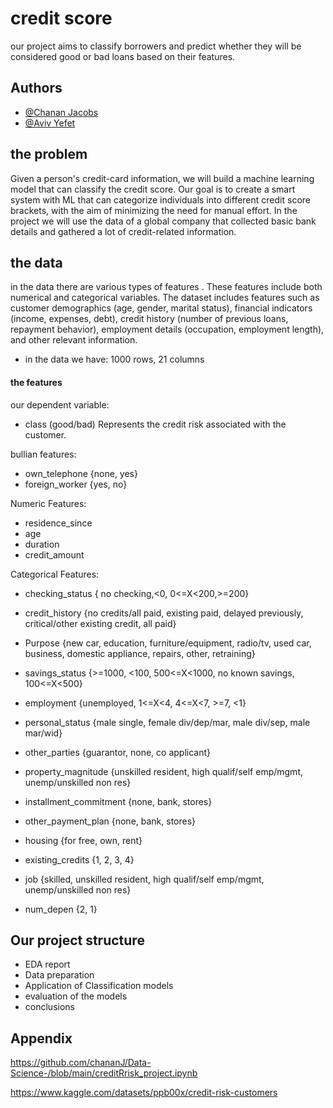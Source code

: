 
# credit score

our project aims to classify borrowers and predict whether they will be considered good or bad loans based on their features.


## Authors

- [@Chanan Jacobs]([https://www.github.com/octokatherine](https://github.com/chananJ))
- [@Aviv Yefet]([https://www.github.com/octokatherine](https://github.com/avivyefet))



## the problem
Given a person's credit-card information, we will build a machine learning model that can classify the credit score. Our goal is to create a smart system with ML that can categorize individuals into different credit score brackets, with the aim of minimizing the need for manual effort.
In the project we will use the data of a global company that collected basic bank details and gathered a lot of credit-related information.


## the data
in the data there are various types of features . These features include both numerical and categorical variables. The dataset includes features such as customer demographics (age, gender, marital status), financial indicators (income, expenses, debt), credit history (number of previous loans, repayment behavior), employment details (occupation, employment length), and other relevant information.
- in the data we have: 1000 rows, 21 columns

#### the features
our dependent variable:
- class (good/bad) Represents the credit risk associated with the customer.

bullian features:
- own_telephone {none, yes}
- foreign_worker {yes, no}

Numeric Features:
- residence_since
- age
- duration
- credit_amount 

 Categorical Features:
- checking_status { no checking,<0, 0<=X<200,>=200}
- credit_history {no credits/all paid, existing paid, delayed previously, critical/other existing credit, all paid}
- Purpose {new car, education, furniture/equipment, radio/tv, used car, business, domestic appliance, repairs, other, retraining}
- savings_status {>=1000, <100, 500<=X<1000, no known savings, 100<=X<500}
- employment {unemployed, 1<=X<4, 4<=X<7, >=7, <1}
- personal_status {male single, female div/dep/mar, male div/sep, male mar/wid}
- other_parties {guarantor, none, co applicant}
- property_magnitude {unskilled resident, high qualif/self emp/mgmt, unemp/unskilled non res}
- installment_commitment {none, bank, stores}

- other_payment_plan  {none, bank, stores}
- housing {for free, own, rent}
- existing_credits {1, 2, 3, 4}
- job {skilled, unskilled resident, high qualif/self emp/mgmt, unemp/unskilled non res}
- num_depen {2, 1}



## Our project structure
- EDA report
- Data preparation 
- Application of Classification models
- evaluation of the models
- conclusions


## Appendix




 https://github.com/chananJ/Data-Science-/blob/main/creditRrisk_project.ipynb

 https://www.kaggle.com/datasets/ppb00x/credit-risk-customers
